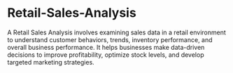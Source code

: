 # Retail-Sales-Analysis
A Retail Sales Analysis involves examining sales data in a retail environment to understand customer behaviors, trends, inventory performance, and overall business performance. It helps businesses make data-driven decisions to improve profitability, optimize stock levels, and develop targeted marketing strategies.
